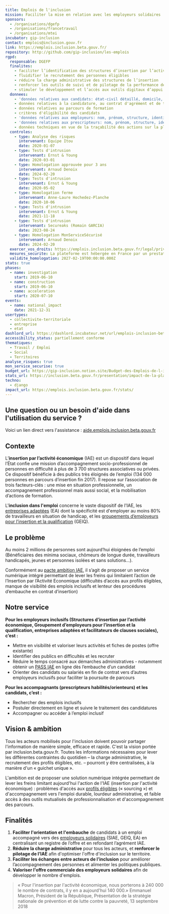 ```yaml
---
title: Emplois de l'inclusion
mission: Faciliter la mise en relation avec les employeurs solidaires
sponsors:
  - /organisations/dgefp
  - /organisations/francetravail
  - /organisations/mtei
incubator: gip-inclusion
contact: emplois@inclusion.gouv.fr
link: https://emplois.inclusion.beta.gouv.fr/
repository: http://github.com/gip-inclusion/les-emplois
rgpd:
  responsable: DGEFP
  finalites:
    - faciliter l’identification des structures d’insertion par l’activité économique
    - fluidifier le recrutement des personnes éligibles
    - réduire la charge administrative des structures de l’insertion
    - renforcer les outils de suivi et de pilotage de la performance des structures d’insertion
    - stimuler le développement et l’accès aux outils digitaux d’appui aux parcours d’insertion
  donnees:
    - 'données relatives aux candidats: état-civil détaillé, domicile, téléphone, courriel'
    - données relatives à la candidature, au contrat d'agrément et de travail
    - données relatives au parcours de formation
    - critères d'éligibilité des candidats
    - 'données relatives aux employeurs: nom, prénom, structure, identifiants professionnels'
    - 'données relatives aux prescripteurs: nom, prénom, structure, identifiants professionnels'
    - données techniques en vue de la traçabilité des actions sur la plateforme
  controles:
    - type: Analyse des risques
      intervenant: Equipe Itou
      date: 2020-01-07
    - type: Tests d'intrusion
      intervenant: Ernst & Young
      date: 2020-03-01
    - type: Homologation approuvée pour 3 ans
      intervenant: Arnaud Denoix
      date: 2024-02-20
    - type: Tests d'intrusion
      intervenant: Ernst & Young
      date: 2020-05-02
    - type: Homologation ferme
      intervenant: Anne-Laure Hochedez-Planche
      date: 2020-10-06
    - type: Tests d'intrusion
      intervenant: Ernst & Young
      date: 2021-11-18
    - type: Tests d'intrusion
      intervenant: Secureaks (Romain GARCIA)
      date: 2023-08-24
    - type: Homologation MonServiceSécurisé
      intervenant: Arnaud Denoix
      date: 2024-02-20
  exercer_vos_droits: https://emplois.inclusion.beta.gouv.fr/legal/privacy/#quels-droits-avez-vous-
  mesures_securite: La plateforme est hébergée en France par un prestataire certifié ISO.
  validite_homologation: 2027-02-19T00:00:00.000Z
stats: true
phases:
  - name: investigation
    start: 2019-06-10
  - name: construction
    start: 2019-06-10
  - name: acceleration
    start: 2020-07-10
events:
  - name: national_impact
    date: 2021-12-31
usertypes:
  - collectivite-territoriale
  - entreprise
  - etat
dashlord_url: https://dashlord.incubateur.net/url/emplois-inclusion-beta-gouv-fr/
accessibility_status: partiellement conforme
thematiques:
  - Travail / Emploi
  - Social
  - Territoires
analyse_risques: true
mon_service_securise: true
budget_url: https://gip-inclusion.notion.site/Budget-des-Emplois-de-l-inclusion-page-publique-18b5f321b604801b9e20de9dd4f821c7?pvs=4
stats_url: https://inclusion.beta.gouv.fr/presentation/impact-de-la-plateforme-de-linclusion/
techno:
  - django
impact_url: https://emplois.inclusion.beta.gouv.fr/stats/
---
```

## Une question ou un besoin d'aide dans l'utilisation du service ?
Voici un lien direct vers l'assistance : [aide.emplois.inclusion.beta.gouv.fr](https://aide.emplois.inclusion.beta.gouv.fr/)

## Contexte

L’**insertion par l’activité économique** (IAE) est un dispositif dans lequel l’État
confie une mission d’accompagnement socio-professionnel de personnes en difficulté à plus de 3 700 structures associatives ou privées. Ce dispositif bénéficie à des publics très éloignés de l’emploi (134 000 personnes en parcours d’insertion fin 2017). Il repose sur l’association de trois facteurs-clés : une mise en situation professionnelle, un accompagnement professionnel mais aussi social, et la mobilisation d’actions de formation.

L'**inclusion dans l'emploi** concerne le vaste dispositif de l'IAE, les [entreprises adaptées](https://travail-emploi.gouv.fr/emploi/emploi-et-handicap/article/emploi-et-handicap-les-entreprises-adaptees-ea) (EA) dont la spécificité est d'employer au moins 80% de travailleurs en situation de handicap, et les [groupements d’employeurs pour l’insertion et la qualification](https://travail-emploi.gouv.fr/emploi/insertion-activite-economique/article/groupements-d-employeurs-pour-l-insertion-et-la-qualification-geiq) (GEIQ).

## Le problème

Au moins 2 millions de personnes sont aujourd’hui éloignées de l’emploi (Bénéficiaires des minima sociaux, chômeurs de longue durée, travailleurs handicapés, jeunes et personnes isolées et sans solutions…).

Conformément au [pacte ambition IAE](https://www.google.com/url?sa=i&url=https%3A%2F%2Ftravail-emploi.gouv.fr%2FIMG%2Fpdf%2Fpacte_d_ambition___insertion_par_l_activite_economique.pdf&psig=AOvVaw2dk2LmmsO6yDRPmsj67UJu&ust=1719486855599000&source=images&cd=vfe&opi=89978449&ved=0CAQQn5wMahcKEwjIj5_rkfmGAxUAAAAAHQAAAAAQBA), il s’agit de proposer un service numérique intégré permettant de lever les freins qui limitaient l’action de l’Insertion par l’Activité Economique (difficultés d’accès aux profils éligibles, manque de visibilité des emplois inclusifs et  lenteur des procédures d’embauche en contrat d’insertion)

## Notre service

**Pour les employeurs inclusifs (Structures d’insertion par l’activité économique, Groupement d’employeurs pour l’insertion et la qualification, entreprises adaptées et facilitateurs de clauses sociales), c’est :**

- Mettre en visibilité et valoriser leurs activités et fiches de postes (offre existante)
- Identifier des publics en difficultés et les recruter
- Réduire le temps consacré aux démarches administratives - notamment obtenir un [PASS IAE](https://aide.emplois.inclusion.beta.gouv.fr/hc/fr/articles/14733528375185--PASS-IAE-Comment-%C3%A7a-marche) en ligne dès l’embauche d’un candidat
- Orienter des candidats ou salariés en fin de contrat vers d’autres employeurs inclusifs pour faciliter la poursuite de parcours

**Pour les accompagnants (prescripteurs habilités/orienteurs) et les candidats, c’est :**

- Rechercher des emplois inclusifs
- Postuler directement en ligne et suivre le traitement des candidatures
- Accompagner ou accéder à l’emploi inclusif

## Vision & ambition

Tous les acteurs mobilisés pour l'inclusion doivent pouvoir partager l'information de manière simple, efficace et rapide. C'est la vision portée par inclusion.beta.gouv.fr. Toutes les informations nécessaires pour lever les différentes contraintes du quotidien – la charge administrative, le recrutement des profils éligibles, etc. – pourront y être centralisées, à la manière d'un « guichet unique ».

L'ambition est de proposer une solution numérique intégrée permettant de lever les freins limitant aujourd'hui l'action de l'IAE (insertion par l'activité économique) : problèmes d'accès aux [profils éligibles](https://doc.inclusion.beta.gouv.fr/pourquoi-cette-plateforme/les-acteurs/qui-peut-beneficier-des-contrats-dinsertion-par-lactivite-economique) (« sourcing ») et d'accompagnement vers l'emploi durable, lourdeur administrative, et faible accès à des outils mutualisés de professionnalisation et d'accompagnement des parcours.

## Finalités

1. **Faciliter l'orientation et l'embauche** de candidats à un emploi accompagné vers des [employeurs solidaires](https://doc.inclusion.beta.gouv.fr/presentation/employeurs-solidaires) (SIAE, GEIQ, EA) en centralisant un registre de l’offre et en refondant l’agrément IAE.
2. **Réduire la charge administrative** pour tous les acteurs, et **renforcer le pilotage de l’IAE** afin d'optimiser l'offre d'inclusion sur le territoire.
3. **Faciliter les échanges entre acteurs de l’inclusion** pour améliorer l’accompagnement des personnes et alimenter les politiques publiques.
4. **Valoriser l'offre commerciale des employeurs solidaires** afin de développer le nombre d'emplois.

> « Pour l'insertion par l'activité économique, nous porterons à 240 000 le nombre de contrats, il y en a aujourd'hui 140 000.»
> Emmanuel Macron, Président de la République, Présentation de la stratégie nationale de prévention et de lutte contre la pauvreté, 13 septembre 2018
